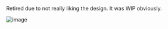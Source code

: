 Retired due to not really liking the design. It was WIP obviously.

![image](https://github.com/user-attachments/assets/70e8b146-e990-4faf-aaa8-554e473f69de)
